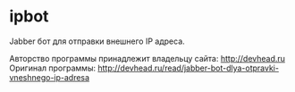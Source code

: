 ipbot
=====

Jabber бот для отправки внешнего IP адреса.

Авторство программы принадлежит владельцу сайта: http://devhead.ru
Оригинал программы: 
http://devhead.ru/read/jabber-bot-dlya-otpravki-vneshnego-ip-adresa